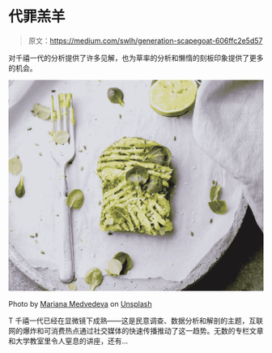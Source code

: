 # 代罪羔羊

> 原文：<https://medium.com/swlh/generation-scapegoat-606ffc2e5d57>

对千禧一代的分析提供了许多见解，也为草率的分析和懒惰的刻板印象提供了更多的机会。

![](img/f99a07a1d5ad5a8eef8b9a78944bb883.png)

Photo by [Mariana Medvedeva](https://unsplash.com/photos/nM1FZ-SCXnE?utm_source=unsplash&utm_medium=referral&utm_content=creditCopyText) on [Unsplash](https://unsplash.com/search/photos/avocado-toast?utm_source=unsplash&utm_medium=referral&utm_content=creditCopyText)

T 千禧一代已经在显微镜下成熟——这是民意调查、数据分析和解剖的主题，互联网的爆炸和可消费热点通过社交媒体的快速传播推动了这一趋势。无数的专栏文章和大学教室里令人窒息的讲座，还有…